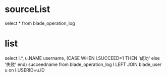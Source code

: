 sourceList
===
select * from blade_operation_log

list
===
select l.*,
	u.NAME username,
	(CASE WHEN l.SUCCEED=1 THEN '成功' else '失败' end) succeedname 
from 
	blade_operation_log l 
	LEFT JOIN blade_user u on l.USERID=u.ID